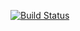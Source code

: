 [![Build Status](https://dev.azure.com/rhe89/Hub/_apis/build/status/rhe89.hub-admin?branchName=main)](https://dev.azure.com/rhe89/Hub/_build/latest?definitionId=3&branchName=main)

